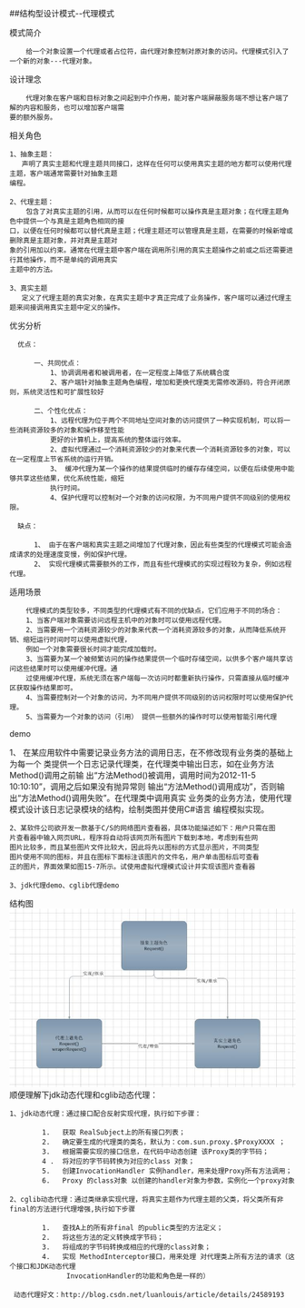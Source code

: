 ##结构型设计模式--代理模式

模式简介
    
        给一个对象设置一个代理或者占位符，由代理对象控制对原对象的访问。代理模式引入了一个新的对象---代理对象。
    
设计理念
        
        代理对象在客户端和目标对象之间起到中介作用，能对客户端屏蔽服务端不想让客户端了解的内容和服务，也可以增加客户端需
    要的额外服务。
    
相关角色
    
    1、抽象主题：
       声明了真实主题和代理主题共同接口，这样在任何可以使用真实主题的地方都可以使用代理主题，客户端通常需要针对抽象主题
    编程。
    
    2、代理主题：
        包含了对真实主题的引用，从而可以在任何时候都可以操作真是主题对象；在代理主题角色中提供一个与真是主题角色相同的接
    口，以便在任何时候都可以替代真是主题；代理主题还可以管理真是主题，在需要的时候新增或删除真是主题对象，并对真是主题对
    象的引用加以约束。通常在代理主题中客户端在调用所引用的真实主题操作之前或之后还需要进行其他操作，而不是单纯的调用真实
    主题中的方法。
    
    3、真实主题
       定义了代理主题的真实对象，在真实主题中才真正完成了业务操作，客户端可以通过代理主题来间接调用真实主题中定义的操作。
        

优劣分析

      优点：
      
          一、共同优点：
              1、协调调用者和被调用者，在一定程度上降低了系统耦合度
              2、客户端针对抽象主题角色编程，增加和更换代理类无需修改源码，符合开闭原则，系统灵活性和可扩展性较好
      
          二、个性化优点：
              1、远程代理为位于两个不同地址空间对象的访问提供了一种实现机制，可以将一些消耗资源较多的对象和操作移至性能
              更好的计算机上，提高系统的整体运行效率。
              2、虚拟代理通过一个消耗资源较少的对象来代表一个消耗资源较多的对象，可以在一定程度上节省系统的运行开销。
              3、 缓冲代理为某一个操作的结果提供临时的缓存存储空间，以便在后续使用中能够共享这些结果，优化系统性能，缩短
              执行时间。
              4、保护代理可以控制对一个对象的访问权限，为不同用户提供不同级别的使用权限。
       
      缺点：
           
          1、 由于在客户端和真实主题之间增加了代理对象，因此有些类型的代理模式可能会造成请求的处理速度变慢，例如保护代理。
          2、 实现代理模式需要额外的工作，而且有些代理模式的实现过程较为复杂，例如远程代理。
        

适用场景

        代理模式的类型较多，不同类型的代理模式有不同的优缺点，它们应用于不同的场合：
        1、当客户端对象需要访问远程主机中的对象时可以使用远程代理。
        2、当需要用一个消耗资源较少的对象来代表一个消耗资源较多的对象，从而降低系统开销、缩短运行时间时可以使用虚拟代理，
        例如一个对象需要很长时间才能完成加载时。
        3、当需要为某一个被频繁访问的操作结果提供一个临时存储空间，以供多个客户端共享访问这些结果时可以使用缓冲代理。通
        过使用缓冲代理，系统无须在客户端每一次访问时都重新执行操作，只需直接从临时缓冲区获取操作结果即可。
        4、当需要控制对一个对象的访问，为不同用户提供不同级别的访问权限时可以使用保护代理。
        5、当需要为一个对象的访问（引用） 提供一些额外的操作时可以使用智能引用代理
demo

   1、 在某应用软件中需要记录业务方法的调用日志，在不修改现有业务类的基础上为每一个
    类提供一个日志记录代理类，在代理类中输出日志，如在业务方法Method()调用之前输
    出“方法Method()被调用，调用时间为2012-11-5 10:10:10”，调用之后如果没有抛异常则
    输出“方法Method()调用成功”，否则输出“方法Method()调用失败”。在代理类中调用真实
    业务类的业务方法，使用代理模式设计该日志记录模块的结构，绘制类图并使用C#语言
    编程模拟实现。
    
    2、某软件公司欲开发一款基于C/S的网络图片查看器，具体功能描述如下：用户只需在图
    片查看器中输入网页URL，程序将自动将该网页所有图片下载到本地，考虑到有些网
    图片比较多，而且某些图片文件比较大，因此将先以图标的方式显示图片，不同类型
    图片使用不同的图标，并且在图标下面标注该图片的文件名，用户单击图标后可查看
    正的图片，界面效果如图15-7所示。试使用虚拟代理模式设计并实现该图片查看器
    
    3、jdk代理demo、cglib代理demo
结构图
![](/proxypattern/src/main/static/structure.jpg)
顺便理解下jdk动态代理和cglib动态代理：
    
    1、jdk动态代理：通过接口配合反射实现代理，执行如下步骤：
            
            1.   获取 RealSubject上的所有接口列表；
            2.   确定要生成的代理类的类名，默认为：com.sun.proxy.$ProxyXXXX ；
            3.   根据需要实现的接口信息，在代码中动态创建 该Proxy类的字节码；
            4 .  将对应的字节码转换为对应的class 对象；
            5.   创建InvocationHandler 实例handler，用来处理Proxy所有方法调用；
            6.   Proxy 的class对象 以创建的handler对象为参数，实例化一个proxy对象
        
    2、cglib动态代理：通过类继承实现代理，将真实主题作为代理主题的父类，将父类所有非final的方法进行代理增强,执行如下步骤
    
            1.   查找A上的所有非final 的public类型的方法定义；
            2.   将这些方法的定义转换成字节码；
            3.   将组成的字节码转换成相应的代理的class对象；
            4.   实现 MethodInterceptor接口，用来处理 对代理类上所有方法的请求（这个接口和JDK动态代理
                  InvocationHandler的功能和角色是一样的）
            
     动态代理好文：http://blog.csdn.net/luanlouis/article/details/24589193

